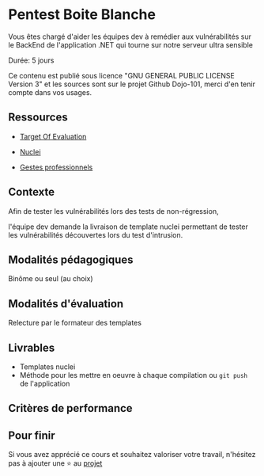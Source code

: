 # Pentest Boite Blanche

Vous êtes chargé d'aider les équipes dev à remédier aux vulnérabilités sur le BackEnd de l'application .NET qui tourne sur notre serveur ultra sensible

Durée: 5 jours

Ce contenu est publié sous licence "GNU GENERAL PUBLIC LICENSE Version 3" et les sources sont sur le projet Github Dojo-101, merci d'en tenir compte dans vos usages.

## Ressources

* [Target Of Evaluation](https://github.com/Aif4thah/VulnerableLightApp)

* [Nuclei](https://github.com/projectdiscovery/nuclei)

* [Gestes professionnels](https://github.com/Aif4thah/Dojo-101)


## Contexte

Afin de tester les vulnérabilités lors des tests de non-régression, 

l'équipe dev demande la livraison de template nuclei permettant de tester les vulnérabilités découvertes lors du test d'intrusion.

## Modalités pédagogiques

Binôme ou seul (au choix)

## Modalités d'évaluation

Relecture par le formateur des templates 

## Livrables

* Templates nuclei
* Méthode pour les mettre en oeuvre à chaque compilation ou `git push` de l'application

## Critères de performance



## Pour finir

Si vous avez apprécié ce cours et souhaitez valoriser votre travail, n'hésitez pas à ajouter une ⭐ au [projet](https://github.com/Aif4thah/Dojo-101)